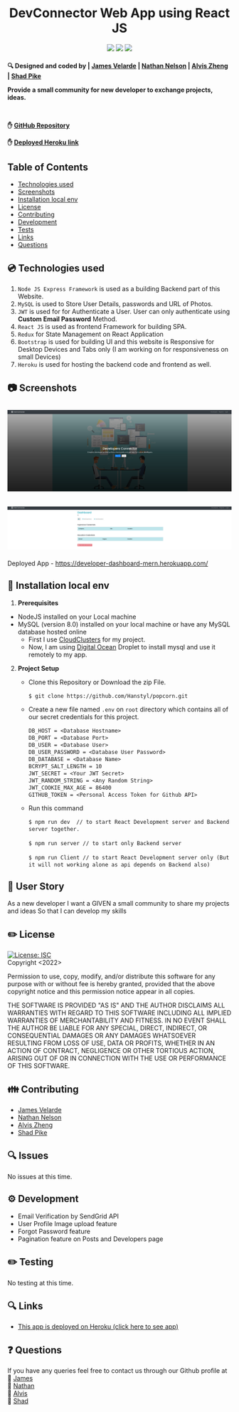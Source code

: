 <h1 align="center">DevConnector Web App using React JS</h1>
  
<p align="center">
    <img src="https://img.shields.io/badge/Javascript-yellow" />
    <img src="https://img.shields.io/badge/Sequelize-blue"  />
    <img src="https://img.shields.io/badge/mySQL-blue"  />
</p>

 <h4>🔍 Designed and coded by | <a href="https://github.com/JamesVelarde">James Velarde</a> | <a href="https://github.com/Hanstyl">Nathan Nelson</a> | <a href="https://github.com/alviszheng">Alvis Zheng</a> | <a href="https://github.com/xxx">Shad Pike</a>

<br>

Provide a small community for new developer to exchange projects, ideas. 

<br>

✋ [GitHub Repository](https://github.com/Hanstyl/popcorn)

✋ [Deployed Heroku link](https://developer-dashboard-mern.herokuapp.com)

## Table of Contents

- [Technologies used](#technologies-used)
- [Screenshots](#screenshots)
- [Installation local env](#installation-local-env)
- [License](#license)
- [Contributing](#contributing)
- [Development](#development)
- [Tests](#tests)
- [Links](#links)
- [Questions](#questions)

## 💿 Technologies used

1. `Node JS Express Framework` is used as a building Backend part of this Website.
2. `MySQL` is used to Store User Details, passwords and URL of Photos.
3. `JWT` is used for for Authenticate a User. User can only authenticate using **Custom Email Password** Method.
4. `React JS` is used as frontend Framework for building SPA.
5. `Redux` for State Management on React Application
6. `Bootstrap` is used for building UI and this website is Responsive for Desktop Devices and Tabs only (I am working on for responsiveness on small Devices)
7. `Heroku` is used for hosting the backend code and frontend as well.

## 📷 Screenshots

## <img src="./assets/screenshot/preview1.png" alt="Homepage"> 
## <img src="./assets/screenshot/preview2.png" alt="Dashboard">
  
  Deployed App - https://developer-dashboard-mern.herokuapp.com/
  
## 💾 Installation local env

1. **Prerequisites**

  - NodeJS installed on your Local machine
  - MySQL (version 8.0) installed on your local machine or have any MySQL database hosted online 
    - First I use [CloudClusters](https://www.cloudclusters.io/) for my project.
    - Now, I am using [Digital Ocean](https://m.do.co/c/bf7c82c22af1) Droplet to install mysql and use it remotely to my app.

2. **Project Setup**

   - Clone this Repository or Download the zip File.
        ```
        $ git clone https://github.com/Hanstyl/popcorn.git

   - Create a new file named `.env` on `root` directory which contains all of our secret credentials for this project.
        ```
        DB_HOST = <Database Hostname>
        DB_PORT = <Database Port>
        DB_USER = <Database User>
        DB_USER_PASSWORD = <Database User Password>
        DB_DATABASE = <Database Name>
        BCRYPT_SALT_LENGTH = 10
        JWT_SECRET = <Your JWT Secret>
        JWT_RANDOM_STRING = <Any Random String>
        JWT_COOKIE_MAX_AGE = 86400
        GITHUB_TOKEN = <Personal Access Token for Github API>
        ```

   - Run this command

        ```
        $ npm run dev  // to start React Development server and Backend server together.

        $ npm run server // to start only Backend server

        $ npm run Client // to start React Development server only (But it will not working alone as api depends on Backend also)
        ```

## 📖 User Story

As a new developer
I want a GIVEN a small community to share my projects and ideas
So that I can develop my skills


## ✏️ License

  [![License: ISC](https://img.shields.io/badge/License-ISC-blue.svg)](https://opensource.org/licenses/ISC)
  <br />
  Copyright <2022>

Permission to use, copy, modify, and/or distribute this software for any purpose with or without fee is hereby granted, provided that the above copyright notice and this permission notice appear in all copies.

THE SOFTWARE IS PROVIDED "AS IS" AND THE AUTHOR DISCLAIMS ALL WARRANTIES WITH REGARD TO THIS SOFTWARE INCLUDING ALL IMPLIED WARRANTIES OF MERCHANTABILITY AND FITNESS. IN NO EVENT SHALL THE AUTHOR BE LIABLE FOR ANY SPECIAL, DIRECT, INDIRECT, OR CONSEQUENTIAL DAMAGES OR ANY DAMAGES WHATSOEVER RESULTING FROM LOSS OF USE, DATA OR PROFITS, WHETHER IN AN ACTION OF CONTRACT, NEGLIGENCE OR OTHER TORTIOUS ACTION, ARISING OUT OF OR IN CONNECTION WITH THE USE OR PERFORMANCE OF THIS SOFTWARE.

## 👪 Contributing

- <a href="https://github.com/JamesVelarde">James Velarde</a> 
- <a href="https://github.com/Hanstyl">Nathan Nelson</a>
- <a href="https://github.com/alviszheng">Alvis Zheng</a> 
- <a href="https://github.com/xxx">Shad Pike</a> 

## 🔍 Issues

No issues at this time.

## ⚙️ Development

- Email Verification by SendGrid API
- User Profile Image upload feature
- Forgot Password feature
- Pagination feature on Posts and Developers page

## ✏️ Testing

No testing at this time.

## 🔍 Links

- [This app is deployed on Heroku (click here to see app)](https://developer-dashboard-mern.herokuapp.com)

## ❓ Questions

  If you have any queries feel free to contact us through our Github profile at  
  👋 [James](https://github.com/JamesVelarde)<br>
  👋 [Nathan](https://github.com/Hanstyl)<br>
  👋 [Alvis](https://github.com/alviszheng)<br>
  👋 [Shad](https://github.com/xxx)<br>
